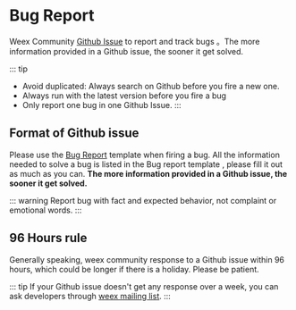 # Bug Report

Weex Community [Github Issue](https://github.com/apache/incubator-weex/issues) to report and track bugs 。The more information provided in a Github issue, the sooner it get solved.

::: tip
* Avoid duplicated: Always search on Github before you fire a new one.
* Always run with the latest version before you fire a bug
* Only report one bug in one Github Issue.
:::

## Format of Github issue
Please use the [Bug Report](https://github.com/apache/incubator-weex/issues/new?template=bug_report.md) template when firing a bug. All the information needed to solve a bug is listed in the Bug report template , please fill it out as much as you can. **The more information provided in a Github issue, the sooner it get solved.**

::: warning
Report bug with fact and expected behavior, not complaint or emotional words.
:::

## 96 Hours rule
Generally speaking, weex community response to a Github issue within 96 hours, which could be longer if there is a holiday. Please be patient.

::: tip
If your Github issue doesn't get any response over a week, you can ask developers through [weex mailing list](./how-to-contribute.html#join-in-discussions).
:::